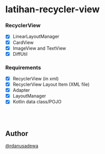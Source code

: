 # latihan-recycler-view

### RecyclerView

- [x] LinearLayoutManager
- [x] CardView
- [x] ImageView and TextView
- [x] DiffUtil

### Requirements
- [x] RecyclerView (in xml)
- [x] RecyclerView Layout Item (XML file)
- [x] Adapter
- [x] LayoutManager
- [x] Kotlin data class/POJO

<br></br>

## Author

[@rdanusadewa](https://www.instagram.com/rdanusadewa/)
